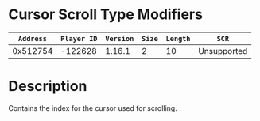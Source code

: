# Cursor Scroll Type Modifiers

| `Address` | `Player ID` | `Version` | `Size` | `Length` | `SCR` |
| ---------- | ----------- | --------- | ------ | -------- | ---- |
| 0x512754 | -122628 | 1.16.1 | 2 | 10 | Unsupported |

# Description

Contains the index for the cursor used for scrolling.